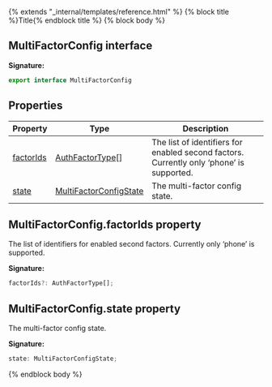 {% extends "_internal/templates/reference.html" %}
{% block title %}Title{% endblock title %}
{% block body %}

## MultiFactorConfig interface

<b>Signature:</b>

```typescript
export interface MultiFactorConfig 
```

## Properties

|  Property | Type | Description |
|  --- | --- | --- |
|  [factorIds](./firebase-admin_auth.multifactorconfig.md#multifactorconfigfactorids_property) | [AuthFactorType](./firebase-admin_.md#authfactortype_type)<!-- -->\[\] | The list of identifiers for enabled second factors. Currently only ‘phone’ is supported. |
|  [state](./firebase-admin_auth.multifactorconfig.md#multifactorconfigstate_property) | [MultiFactorConfigState](./firebase-admin_.md#multifactorconfigstate_type) | The multi-factor config state. |

## MultiFactorConfig.factorIds property

The list of identifiers for enabled second factors. Currently only ‘phone’ is supported.

<b>Signature:</b>

```typescript
factorIds?: AuthFactorType[];
```

## MultiFactorConfig.state property

The multi-factor config state.

<b>Signature:</b>

```typescript
state: MultiFactorConfigState;
```
{% endblock body %}
